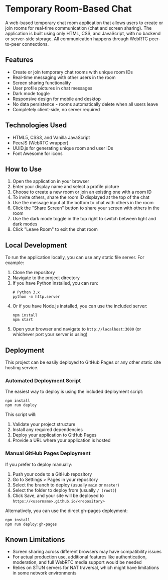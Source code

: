 # Temporary Room-Based Chat

A web-based temporary chat room application that allows users to create or join rooms for real-time communication (chat and screen sharing). The application is built using only HTML, CSS, and JavaScript, with no backend or server-side storage. All communication happens through WebRTC peer-to-peer connections.

## Features

- Create or join temporary chat rooms with unique room IDs
- Real-time messaging with other users in the room
- Screen sharing functionality
- User profile pictures in chat messages
- Dark mode toggle
- Responsive design for mobile and desktop
- No data persistence - rooms automatically delete when all users leave
- Completely client-side, no server required

## Technologies Used

- HTML5, CSS3, and Vanilla JavaScript
- PeerJS (WebRTC wrapper)
- UUID.js for generating unique room and user IDs
- Font Awesome for icons

## How to Use

1. Open the application in your browser
2. Enter your display name and select a profile picture
3. Choose to create a new room or join an existing one with a room ID
4. To invite others, share the room ID displayed at the top of the chat
5. Use the message input at the bottom to chat with others in the room
6. Click the "Share Screen" button to share your screen with others in the room
7. Use the dark mode toggle in the top right to switch between light and dark modes
8. Click "Leave Room" to exit the chat room

## Local Development

To run the application locally, you can use any static file server. For example:

1. Clone the repository
2. Navigate to the project directory
3. If you have Python installed, you can run:
   ```
   # Python 3.x
   python -m http.server
   ```
4. Or if you have Node.js installed, you can use the included server:
   ```
   npm install
   npm start
   ```
5. Open your browser and navigate to `http://localhost:3000` (or whichever port your server is using)

## Deployment

This project can be easily deployed to GitHub Pages or any other static site hosting service.

### Automated Deployment Script

The easiest way to deploy is using the included deployment script:

```
npm install
npm run deploy
```

This script will:

1. Validate your project structure
2. Install any required dependencies
3. Deploy your application to GitHub Pages
4. Provide a URL where your application is hosted

### Manual GitHub Pages Deployment

If you prefer to deploy manually:

1. Push your code to a GitHub repository
2. Go to Settings > Pages in your repository
3. Select the branch to deploy (usually `main` or `master`)
4. Select the folder to deploy from (usually `/ (root)`)
5. Click Save, and your site will be deployed to `https://<username>.github.io/<repository>`

Alternatively, you can use the direct gh-pages deployment:

```
npm install
npm run deploy:gh-pages
```

## Known Limitations

- Screen sharing across different browsers may have compatibility issues
- For actual production use, additional features like authentication, moderation, and full WebRTC media support would be needed
- Relies on STUN servers for NAT traversal, which might have limitations in some network environments
